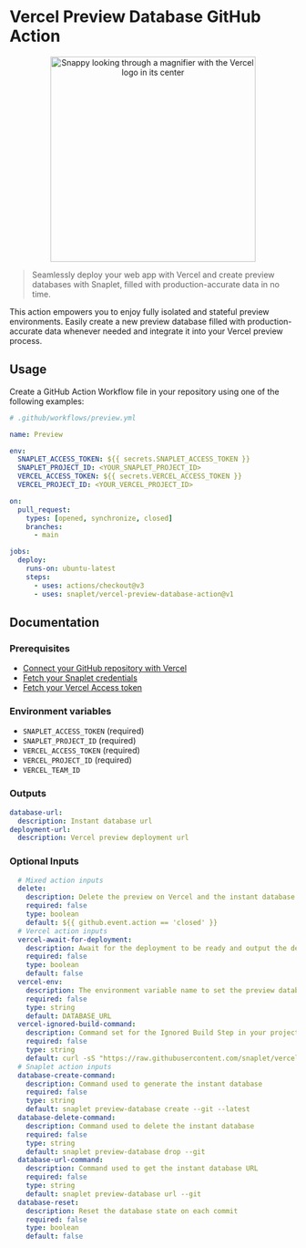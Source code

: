# Vercel Preview Database GitHub Action

<p align="center">
  <img width="360" src="https://raw.githubusercontent.com/snaplet/vercel-action/main/logo.png" alt="Snappy looking through a magnifier with the Vercel logo in its center">
</p>

> Seamlessly deploy your web app with Vercel and create preview databases with Snaplet, filled with production-accurate data in no time.

This action empowers you to enjoy fully isolated and stateful preview environments. Easily create a new preview database filled with production-accurate data whenever needed and integrate it into your Vercel preview process.

## Usage

Create a GitHub Action Workflow file in your repository using one of the following examples:

```yaml
# .github/workflows/preview.yml

name: Preview

env:
  SNAPLET_ACCESS_TOKEN: ${{ secrets.SNAPLET_ACCESS_TOKEN }}
  SNAPLET_PROJECT_ID: <YOUR_SNAPLET_PROJECT_ID>
  VERCEL_ACCESS_TOKEN: ${{ secrets.VERCEL_ACCESS_TOKEN }}
  VERCEL_PROJECT_ID: <YOUR_VERCEL_PROJECT_ID>

on:
  pull_request:
    types: [opened, synchronize, closed]
    branches:
      - main

jobs:
  deploy:
    runs-on: ubuntu-latest
    steps:
      - uses: actions/checkout@v3
      - uses: snaplet/vercel-preview-database-action@v1
```

## Documentation

### Prerequisites
- [Connect your GitHub repository with Vercel](https://vercel.com/docs/concepts/git/vercel-for-github)
- [Fetch your Snaplet credentials](https://docs.snaplet.dev/guides/netlify-preview-plugin/#step-3-add-environment-variables)
- [Fetch your Vercel Access token](https://vercel.com/account/tokens)

### Environment variables
- `SNAPLET_ACCESS_TOKEN` (required)
- `SNAPLET_PROJECT_ID` (required)
- `VERCEL_ACCESS_TOKEN` (required)
- `VERCEL_PROJECT_ID` (required)
- `VERCEL_TEAM_ID`

### Outputs

```yaml
database-url:
  description: Instant database url
deployment-url:
  description: Vercel preview deployment url
```

### Optional Inputs

```yaml
  # Mixed action inputs
  delete:
    description: Delete the preview on Vercel and the instant database related to it
    required: false
    type: boolean
    default: ${{ github.event.action == 'closed' }}
  # Vercel action inputs
  vercel-await-for-deployment:
    description: Await for the deployment to be ready and output the deployment URL
    required: false
    type: boolean
    default: false
  vercel-env:
    description: The environment variable name to set the preview database deployment URL
    required: false
    type: string
    default: DATABASE_URL
  vercel-ignored-build-command:
    description: Command set for the Ignored Build Step in your project settings, the default script cancels every preview deployment coming from the Vercel GitHub App
    required: false
    type: string
    default: curl -sS "https://raw.githubusercontent.com/snaplet/vercel-action/v3/scripts/ignore-build.mjs" | node --input-type=module
  # Snaplet action inputs
  database-create-command:
    description: Command used to generate the instant database
    required: false
    type: string
    default: snaplet preview-database create --git --latest
  database-delete-command:
    description: Command used to delete the instant database
    required: false
    type: string
    default: snaplet preview-database drop --git
  database-url-command:
    description: Command used to get the instant database URL
    required: false
    type: string
    default: snaplet preview-database url --git
  database-reset:
    description: Reset the database state on each commit
    required: false
    type: boolean
    default: false
```
